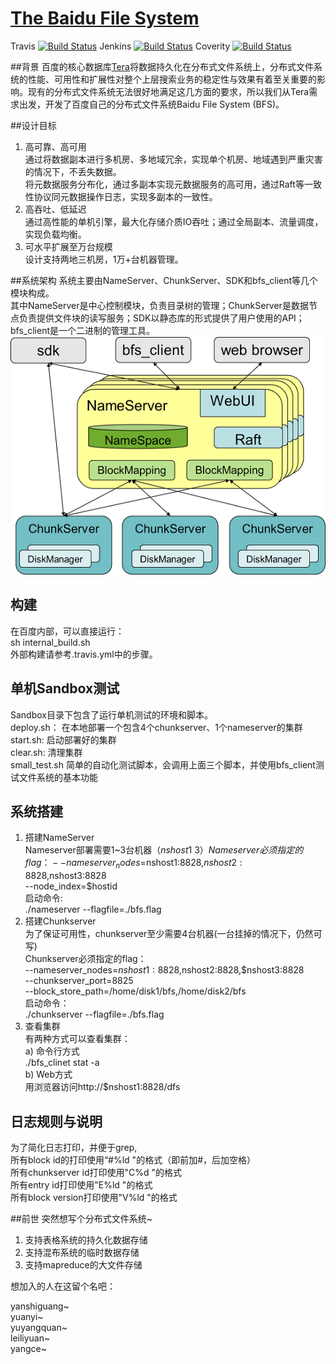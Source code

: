 [The Baidu File System](http://github.com/bluebore/dfs)
======

Travis [![Build Status](https://travis-ci.org/bluebore/bfs.svg?branch=master)](https://travis-ci.org/bluebore/bfs) Jenkins [![Build Status](http://220.181.7.231/buildStatus/icon?job=bfs_master)](http://220.181.7.231/view/bfs/job/bfs_master/) Coverity [![Build Status](https://scan.coverity.com/projects/8135/badge.svg)](https://scan.coverity.com/projects/myawan-bfs-1/)

##背景
百度的核心数据库[Tera](http://github.com/baidu/tera)将数据持久化在分布式文件系统上，分布式文件系统的性能、可用性和扩展性对整个上层搜索业务的稳定性与效果有着至关重要的影响。现有的分布式文件系统无法很好地满足这几方面的要求，所以我们从Tera需求出发，开发了百度自己的分布式文件系统Baidu File System (BFS)。

##设计目标
1. 高可靠、高可用  
通过将数据副本进行多机房、多地域冗余，实现单个机房、地域遇到严重灾害的情况下，不丢失数据。  
将元数据服务分布化，通过多副本实现元数据服务的高可用，通过Raft等一致性协议同元数据操作日志，实现多副本的一致性。
2. 高吞吐、低延迟  
通过高性能的单机引擎，最大化存储介质IO吞吐；通过全局副本、流量调度，实现负载均衡。
3. 可水平扩展至万台规模  
设计支持两地三机房，1万+台机器管理。

##系统架构
系统主要由NameServer、ChunkServer、SDK和bfs_client等几个模块构成。  
其中NameServer是中心控制模块，负责目录树的管理；ChunkServer是数据节点负责提供文件块的读写服务；SDK以静态库的形式提供了用户使用的API；bfs_client是一个二进制的管理工具。  
![架构图](resources/images/bfs-arch.png)

## 构建
在百度内部，可以直接运行：  
sh internal_build.sh  
外部构建请参考.travis.yml中的步骤。  

## 单机Sandbox测试
Sandbox目录下包含了运行单机测试的环境和脚本。  
deploy.sh： 在本地部署一个包含4个chunkserver、1个nameserver的集群  
start.sh: 启动部署好的集群  
clear.sh: 清理集群  
small_test.sh 简单的自动化测试脚本，会调用上面三个脚本，并使用bfs_client测试文件系统的基本功能

## 系统搭建
1. 搭建NameServer  
Nameserver部署需要1~3台机器（$nshost1~3）  
Nameserver必须指定的flag：  
--nameserver_nodes=$nshost1:8828,$nshost2:8828,$nshost3:8828  
--node_index=$hostid  
启动命令:  
./nameserver --flagfile=./bfs.flag  
2. 搭建Chunkserver  
为了保证可用性，chunkserver至少需要4台机器(一台挂掉的情况下，仍然可写)  
Chunkserver必须指定的flag：  
--nameserver_nodes=$nshost1:8828,$nshost2:8828,$nshost3:8828  
--chunkserver_port=8825  
--block_store_path=/home/disk1/bfs,/home/disk2/bfs  
启动命令：  
./chunkserver --flagfile=./bfs.flag
3. 查看集群  
有两种方式可以查看集群：  
a) 命令行方式  
    ./bfs_clinet stat -a  
b) Web方式  
    用浏览器访问http://$nshost1:8828/dfs  

## 日志规则与说明
为了简化日志打印，并便于grep,  
所有block id的打印使用“#%ld "的格式（即前加#，后加空格）  
所有chunkserver id打印使用"C%d "的格式  
所有entry id打印使用"E%ld "的格式  
所有block version打印使用"V%ld "的格式

##前世
突然想写个分布式文件系统~
  1. 支持表格系统的持久化数据存储
  2. 支持混布系统的临时数据存储
  3. 支持mapreduce的大文件存储


想加入的人在这留个名吧：

yanshiguang~  
yuanyi~  
yuyangquan~  
leiliyuan~  
yangce~
